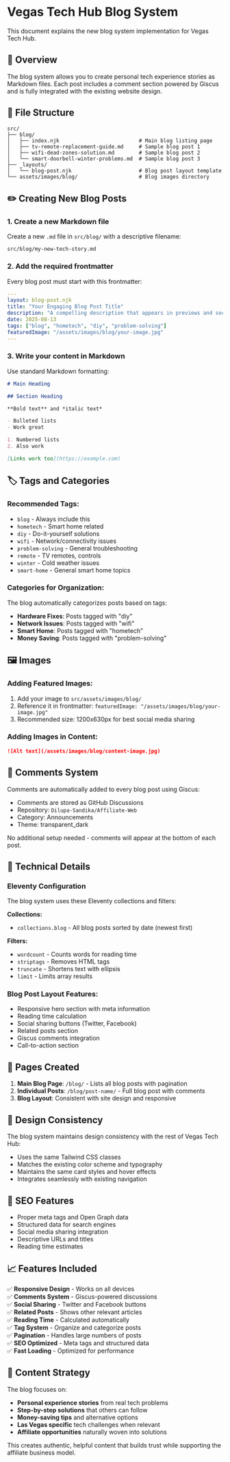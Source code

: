 # Vegas Tech Hub Blog System

This document explains the new blog system implementation for Vegas Tech Hub.

## 🎯 Overview

The blog system allows you to create personal tech experience stories as Markdown files. Each post includes a comment section powered by Giscus and is fully integrated with the existing website design.

## 📁 File Structure

```
src/
├── blog/
│   ├── index.njk                          # Main blog listing page
│   ├── tv-remote-replacement-guide.md     # Sample blog post 1
│   ├── wifi-dead-zones-solution.md        # Sample blog post 2
│   └── smart-doorbell-winter-problems.md  # Sample blog post 3
├── _layouts/
│   └── blog-post.njk                      # Blog post layout template
└── assets/images/blog/                    # Blog images directory
```

## ✏️ Creating New Blog Posts

### 1. Create a new Markdown file
Create a new `.md` file in `src/blog/` with a descriptive filename:
```
src/blog/my-new-tech-story.md
```

### 2. Add the required frontmatter
Every blog post must start with this frontmatter:

```yaml
---
layout: blog-post.njk
title: "Your Engaging Blog Post Title"
description: "A compelling description that appears in previews and social media"
date: 2025-08-13
tags: ["blog", "hometech", "diy", "problem-solving"]
featuredImage: "/assets/images/blog/your-image.jpg"
---
```

### 3. Write your content in Markdown
Use standard Markdown formatting:

```markdown
# Main Heading

## Section Heading

**Bold text** and *italic text*

- Bulleted lists
- Work great

1. Numbered lists
2. Also work

[Links work too](https://example.com)
```

## 🏷️ Tags and Categories

### Recommended Tags:
- `blog` - Always include this
- `hometech` - Smart home related
- `diy` - Do-it-yourself solutions  
- `wifi` - Network/connectivity issues
- `problem-solving` - General troubleshooting
- `remote` - TV remotes, controls
- `winter` - Cold weather issues
- `smart-home` - General smart home topics

### Categories for Organization:
The blog automatically categorizes posts based on tags:
- **Hardware Fixes**: Posts tagged with "diy"
- **Network Issues**: Posts tagged with "wifi" 
- **Smart Home**: Posts tagged with "hometech"
- **Money Saving**: Posts tagged with "problem-solving"

## 🖼️ Images

### Adding Featured Images:
1. Add your image to `src/assets/images/blog/`
2. Reference it in frontmatter: `featuredImage: "/assets/images/blog/your-image.jpg"`
3. Recommended size: 1200x630px for best social media sharing

### Adding Images in Content:
```markdown
![Alt text](/assets/images/blog/content-image.jpg)
```

## 💬 Comments System

Comments are automatically added to every blog post using Giscus:
- Comments are stored as GitHub Discussions
- Repository: `Dilupa-Sandika/Affiliate-Web`
- Category: Announcements
- Theme: transparent_dark

No additional setup needed - comments will appear at the bottom of each post.

## 🔧 Technical Details

### Eleventy Configuration
The blog system uses these Eleventy collections and filters:

**Collections:**
- `collections.blog` - All blog posts sorted by date (newest first)

**Filters:**
- `wordcount` - Counts words for reading time
- `striptags` - Removes HTML tags
- `truncate` - Shortens text with ellipsis
- `limit` - Limits array results

### Blog Post Layout Features:
- Responsive hero section with meta information
- Reading time calculation
- Social sharing buttons (Twitter, Facebook)
- Related posts section
- Giscus comments integration
- Call-to-action section

## 📱 Pages Created

1. **Main Blog Page**: `/blog/` - Lists all blog posts with pagination
2. **Individual Posts**: `/blog/post-name/` - Full blog post with comments
3. **Blog Layout**: Consistent with site design and responsive

## 🎨 Design Consistency

The blog system maintains design consistency with the rest of Vegas Tech Hub:
- Uses the same Tailwind CSS classes
- Matches the existing color scheme and typography
- Maintains the same card styles and hover effects
- Integrates seamlessly with existing navigation

## 🚀 SEO Features

- Proper meta tags and Open Graph data
- Structured data for search engines
- Social media sharing integration
- Descriptive URLs and titles
- Reading time estimates

## 📈 Features Included

✅ **Responsive Design** - Works on all devices  
✅ **Comments System** - Giscus-powered discussions  
✅ **Social Sharing** - Twitter and Facebook buttons  
✅ **Related Posts** - Shows other relevant articles  
✅ **Reading Time** - Calculated automatically  
✅ **Tag System** - Organize and categorize posts  
✅ **Pagination** - Handles large numbers of posts  
✅ **SEO Optimized** - Meta tags and structured data  
✅ **Fast Loading** - Optimized for performance  

## 🎯 Content Strategy

The blog focuses on:
- **Personal experience stories** from real tech problems
- **Step-by-step solutions** that others can follow
- **Money-saving tips** and alternative options
- **Las Vegas specific** tech challenges when relevant
- **Affiliate opportunities** naturally woven into solutions

This creates authentic, helpful content that builds trust while supporting the affiliate business model.